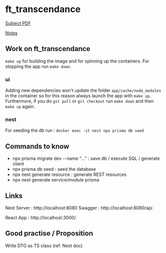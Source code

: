 # ft_transcendance

[Subject PDF](https://github.com/williamollio/ft_transcendance/blob/william/ressources/ft_transcendance.pdf)

[Notes](https://github.com/williamollio/ft_transcendance/blob/master/notes.md)

## Work on ft_transcendance

`make up` for building the image and for spinning up the containers.
For stopping the app run `make down`.

### ui

Adding new dependencies won't update the folder `app/cache/node_modules` in the container so for this reason always launch the app with `make up`. Furthermore, if you do `git pull` or `git checkout` run `make down` and then `make up` again.

### nest

For seeding the db run : `docker exec -it nest npx prisma db seed`

## Commands to know

- npx prisma migrate dev --name "..." : save db / execute SQL / generate client
- npx prisma db seed : seed the database
- npx nest generate resource : generate REST resources
- npx nest generate service/module prisma

## Links

Nest Server : http://localhost:8080
Swagger : http://localhost:8080/api

React App : http://localhost:3000/

## Good practise / Proposition

Write DTO as TS class (ref. Nest doc)
